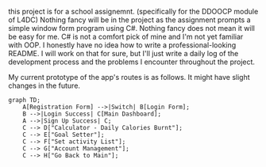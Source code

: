 this project is for a school assignemnt. (specifically for the DDOOCP module of L4DC)
Nothing fancy will be in the project as the assignment prompts a simple window form program using C#.
Nothing fancy does not mean it will be easy for me. C# is not a comfort pick of mine and I'm not yet familiar with OOP.
I honestly have no idea how to write a professional-looking README. 
I will work on that for sure, but I'll just write a daily log of the development process and the problems I encounter throughout the project.


My current prototype of the app's routes is as follows. It might have slight changes in the future. 

```mermaid
graph TD;
    A[Registration Form] -->|Switch| B[Login Form];
    B -->|Login Success| C[Main Dashboard];
    A -->|Sign Up Success| C;
    C --> D["Calculator - Daily Calories Burnt"];
    C --> E["Goal Setter"];
    C --> F["Set activity List"];
    C --> G["Account Management"];
    C --> H["Go Back to Main"];

